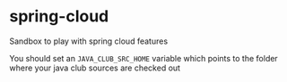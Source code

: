 # spring-cloud
Sandbox to play with spring cloud features

You should set an `JAVA_CLUB_SRC_HOME` variable which points to the folder where your java club sources are checked out
